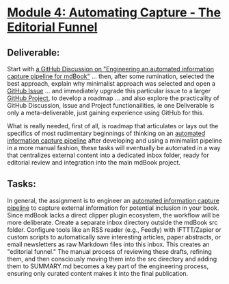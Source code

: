 # [**Module 4: Automating Capture \- The Editorial Funnel**](./nested/004.md)


## **Deliverable:** 

Start with [a GitHub Discussion on "Engineering an automated information capture pipeline for mdBook"](https://github.com/MarkBruns/PKE/discussions/1) ... then, after some rumination, selected the best approach, explain why minimalist approach was selected and open a [GitHub Issue](https://github.com/MarkBruns/PKE/issues/2) ... and immediately upgrade this particular issue to a larger [GitHub Project](https://github.com/users/MarkBruns/projects/6), to develop a roadmap ... and also explore the practicality of GitHub Discussion, Issue and Project functionailities, ie one Deliverable is only a meta-deliverable, just gaining experience using GitHub for this.

What is really needed, first of all, is roadmap that articulates or lays out the specifics of most rudimentary beginnings of thinking on an [automated information capture pipeline](./PIPELINE.md) after developing and using a minimalist pipeline in a more manual fashion, these tasks will eventually be automated in a way that centralizes external content into a dedicated inbox folder, ready for editorial review and integration into the main mdBook project.


## **Tasks:** 

In general, the assignment is to engineer an [automated information capture pipeline](./PIPELINE.md) to capture external information for potential inclusion in your book. Since mdBook lacks a direct clipper plugin ecosystem, the workflow will be more deliberate. Create a separate inbox directory outside the mdBook src folder. Configure tools like an RSS reader (e.g., Feedly) with IFTTT/Zapier or custom scripts to automatically save interesting articles, paper abstracts, or email newsletters as raw Markdown files into this inbox. This creates an "editorial funnel." The manual process of reviewing these drafts, refining them, and then consciously moving them into the src directory and adding them to SUMMARY.md becomes a key part of the engineering process, ensuring only curated content makes it into the final publication.  


